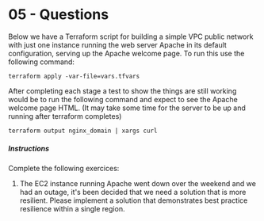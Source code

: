# 05 - Questions

Below we have a Terraform script for building a simple VPC public network with just one instance running the web server Apache in its default configuration, serving up the Apache welcome page. To run this use the following command:

    terraform apply -var-file=vars.tfvars

After completing each stage a test to show the things are still working would be to run the following command and expect to see the Apache welcome page HTML. (It may take some time for the server to be up and running after terraform completes)

    terraform output nginx_domain | xargs curl

##### Instructions
Complete the following exercices:

1. The EC2 instance running Apache went down over the weekend and we had an outage, it's been decided that we need a solution that is more resilient. Please implement a solution that demonstrates best practice resilience within a single region.